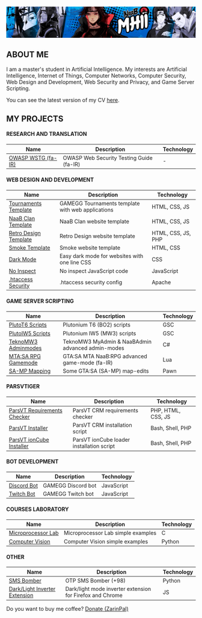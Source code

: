 ![MH11's Header](assets/header.jpg)

## ABOUT ME

I am a master's student in Artificial Intelligence. My interests are Artificial Intelligence, Internet of Things, Computer Networks, Computer Security, Web Design and Development, Web Security and Privacy, and Game Server Scripting.

You can see the latest version of my CV [here](assets/cv.pdf).

## MY PROJECTS

#### RESEARCH AND TRANSLATION

| Name                                                             | Description                              | Technology |
| ---------------------------------------------------------------- | ---------------------------------------- | ---------- |
| [OWASP WSTG (fa-IR)](https://github.com/whoismh11/owasp-wstg-fa) | OWASP Web Security Testing Guide (fa-IR) | -          |

#### WEB DESIGN AND DEVELOPMENT

| Name                                                                        | Description                                       | Technology         |
| --------------------------------------------------------------------------- | ------------------------------------------------- | ------------------ |
| [Tournaments Template](https://github.com/whoismh11/tournaments-template)   | GAMEGG Tournaments template with web applications | HTML, CSS, JS      |
| [NaaB Clan Template](https://github.com/whoismh11/naabclan-template)        | NaaB Clan website template                        | HTML, CSS, JS      |
| [Retro Design Template](https://github.com/whoismh11/retro-design-template) | Retro Design website template                     | HTML, CSS, JS, PHP |
| [Smoke Template](https://github.com/whoismh11/smoke-template)               | Smoke website template                            | HTML, CSS          |
| [Dark Mode](https://github.com/whoismh11/dark-mode)                         | Easy dark mode for websites with one line CSS     | CSS                |
| [No Inspect](https://github.com/whoismh11/no-inspect)                       | No inspect JavaScript code                        | JavaScript         |
| [.htaccess Security](https://github.com/whoismh11/htaccess-security)        | .htaccess security config                         | Apache             |

#### GAME SERVER SCRIPTING

| Name                                                                     | Description                                       | Technology |
| ------------------------------------------------------------------------ | ------------------------------------------------- | ---------- |
| [PlutoT6 Scripts](https://github.com/whoismh11/plutot6-scripts)          | Plutonium T6 (BO2) scripts                        | GSC        |
| [PlutoIW5 Scripts](https://github.com/whoismh11/plutoiw5-scripts)        | Plutonium IW5 (MW3) scripts                       | GSC        |
| [TeknoMW3 Adminmodes](https://github.com/whoismh11/teknomw3-adminmodes)  | TeknoMW3 MyAdmin & NaaBAdmin advanced admin-modes | C#         |
| [MTA:SA RPG Gamemode](https://github.com/whoismh11/mta-naabrpg-gamemode) | GTA:SA MTA NaaB:RPG advanced game-mode (fa-IR)    | Lua        |
| [SA-MP Mapping](https://github.com/whoismh11/samp-mapping)               | Some GTA:SA (SA-MP) map-edits                     | Pawn       |

#### PARSVTIGER

| Name                                                                          | Description                               | Technology         |
| ----------------------------------------------------------------------------- | ----------------------------------------- | ------------------ |
| [ParsVT Requirements Checker](https://github.com/ParsVT/requirements-checker) | ParsVT CRM requirements checker           | PHP, HTML, CSS, JS |
| [ParsVT Installer](https://github.com/ParsVT/linux-installer)                 | ParsVT CRM installation script            | Bash, Shell, PHP   |
| [ParsVT ionCube Installer](https://github.com/ParsVT/ioncube)                 | ParsVT ionCube loader installation script | Bash, Shell, PHP   |

#### BOT DEVELOPMENT

| Name                                                    | Description        | Technology |
| ------------------------------------------------------- | ------------------ | ---------- |
| [Discord Bot](https://github.com/whoismh11/discord-bot) | GAMEGG Discord bot | JavaScript |
| [Twitch Bot](https://github.com/whoismh11/twitch-bot)   | GAMEGG Twitch bot  | JavaScript |

#### COURSES LABORATORY

| Name                                                                  | Description                        | Technology |
| --------------------------------------------------------------------- | ---------------------------------- | ---------- |
| [Microprocessor Lab](https://github.com/whoismh11/microprocessor-lab) | Microprocessor Lab simple examples | C          |
| [Computer Vision](https://github.com/whoismh11/computer-vision)       | Computer Vision simple examples    | Python     |

#### OTHER

| Name                                                                                        | Description                                               | Technology |
| ------------------------------------------------------------------------------------------- | --------------------------------------------------------- | ---------- |
| [SMS Bomber](https://github.com/whoismh11/sms-bomber)                                       | OTP SMS Bomber (+98)                                      | Python     |
| [Dark/Light Inverter Extension](https://github.com/whoismh11/dark-light-inverter-extension) | Dark/light mode inverter extension for Firefox and Chrome | JS         |

Do you want to buy me coffee? [Donate (ZarinPal)](https://zarinp.al/whoismh11)
